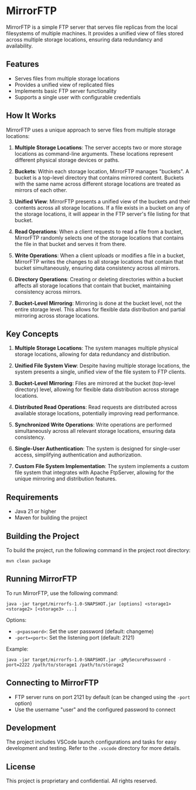# MirrorFTP

MirrorFTP is a simple FTP server that serves file replicas from the local filesystems of multiple machines. It provides a unified view of files stored across multiple storage locations, ensuring data redundancy and availability.

## Features

- Serves files from multiple storage locations
- Provides a unified view of replicated files
- Implements basic FTP server functionality
- Supports a single user with configurable credentials

## How It Works

MirrorFTP uses a unique approach to serve files from multiple storage locations:

1. **Multiple Storage Locations**: The server accepts two or more storage locations as command-line arguments. These locations represent different physical storage devices or paths.

2. **Buckets**: Within each storage location, MirrorFTP manages "buckets". A bucket is a top-level directory that contains mirrored content. Buckets with the same name across different storage locations are treated as mirrors of each other.

3. **Unified View**: MirrorFTP presents a unified view of the buckets and their contents across all storage locations. If a file exists in a bucket on any of the storage locations, it will appear in the FTP server's file listing for that bucket.

4. **Read Operations**: When a client requests to read a file from a bucket, MirrorFTP randomly selects one of the storage locations that contains the file in that bucket and serves it from there.

5. **Write Operations**: When a client uploads or modifies a file in a bucket, MirrorFTP writes the changes to all storage locations that contain that bucket simultaneously, ensuring data consistency across all mirrors.

6. **Directory Operations**: Creating or deleting directories within a bucket affects all storage locations that contain that bucket, maintaining consistency across mirrors.

7. **Bucket-Level Mirroring**: Mirroring is done at the bucket level, not the entire storage level. This allows for flexible data distribution and partial mirroring across storage locations.

## Key Concepts

1. **Multiple Storage Locations**: The system manages multiple physical storage locations, allowing for data redundancy and distribution.

2. **Unified File System View**: Despite having multiple storage locations, the system presents a single, unified view of the file system to FTP clients.

3. **Bucket-Level Mirroring**: Files are mirrored at the bucket (top-level directory) level, allowing for flexible data distribution across storage locations.

4. **Distributed Read Operations**: Read requests are distributed across available storage locations, potentially improving read performance.

5. **Synchronized Write Operations**: Write operations are performed simultaneously across all relevant storage locations, ensuring data consistency.

6. **Single-User Authentication**: The system is designed for single-user access, simplifying authentication and authorization.

7. **Custom File System Implementation**: The system implements a custom file system that integrates with Apache FtpServer, allowing for the unique mirroring and distribution features.

## Requirements

- Java 21 or higher
- Maven for building the project

## Building the Project

To build the project, run the following command in the project root directory:

```
mvn clean package
```

## Running MirrorFTP

To run MirrorFTP, use the following command:

```
java -jar target/mirrorfs-1.0-SNAPSHOT.jar [options] <storage1> <storage2> [<storage3> ...]
```

Options:
- `-p<password>`: Set the user password (default: changeme)
- `-port=<port>`: Set the listening port (default: 2121)

Example:
```
java -jar target/mirrorfs-1.0-SNAPSHOT.jar -pMySecurePassword -port=2222 /path/to/storage1 /path/to/storage2
```

## Connecting to MirrorFTP

- FTP server runs on port 2121 by default (can be changed using the `-port` option)
- Use the username "user" and the configured password to connect

## Development

The project includes VSCode launch configurations and tasks for easy development and testing. Refer to the `.vscode` directory for more details.

## License

This project is proprietary and confidential. All rights reserved.
